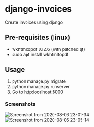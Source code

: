 # django-invoices
Create invoices using django

## Pre-requisites (linux)
* wkhtmltopdf 0.12.6 (with patched qt)
* sudo apt install wkhtmltopdf

## Usage
1) python manage.py migrate
2) python manage.py runserver 
3) Go to http:localhost:8000

### Screenshots
![Screenshot from 2020-08-06 23-01-34](https://user-images.githubusercontent.com/30196830/89564641-ee8ad480-d83a-11ea-85b1-5d872b05a0ac.png)
![Screenshot from 2020-08-06 23-05-14](https://user-images.githubusercontent.com/30196830/89564715-0b270c80-d83b-11ea-813b-ec19a1fa6ce5.png)


